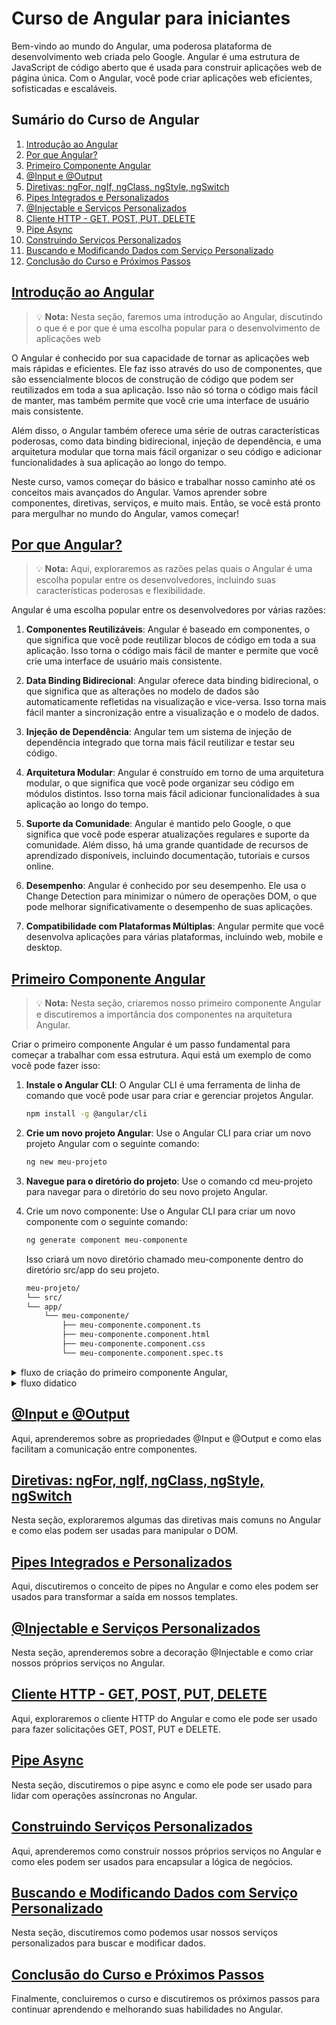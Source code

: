 
# Curso de Angular para iniciantes


Bem-vindo ao mundo do Angular, uma poderosa plataforma de desenvolvimento web criada pelo Google. Angular é uma estrutura de JavaScript de código aberto que é usada para construir aplicações web de página única. Com o Angular, você pode criar aplicações web eficientes, sofisticadas e escaláveis.


## Sumário do Curso de Angular

1. [Introdução ao Angular](#introdução-ao-angular)
2. [Por que Angular?](#por-que-angular)
3. [Primeiro Componente Angular](#primeiro-componente-angular)
4. [@Input e @Output](#input-e-output)
5. [Diretivas: ngFor, ngIf, ngClass, ngStyle, ngSwitch](#diretivas-ngfor-ngif-ngclass-ngstyle-ngswitch)
6. [Pipes Integrados e Personalizados](#pipes-integrados-e-personalizados)
7. [@Injectable e Serviços Personalizados](#injectable-e-serviços-personalizados)
8. [Cliente HTTP - GET, POST, PUT, DELETE](#cliente-http---get-post-put-delete)
9. [Pipe Async](#pipe-async)
10. [Construindo Serviços Personalizados](#construindo-serviços-personalizados)
11. [Buscando e Modificando Dados com Serviço Personalizado](#buscando-e-modificando-dados-com-serviço-personalizado)
12. [Conclusão do Curso e Próximos Passos](#conclusão-do-curso-e-próximos-passos)


## [Introdução ao Angular](#introdução-ao-angular)
> :bulb: **Nota:** Nesta seção, faremos uma introdução ao Angular, discutindo o que é e por que é uma escolha popular para o desenvolvimento de aplicações web

O Angular é conhecido por sua capacidade de tornar as aplicações web mais rápidas e eficientes. Ele faz isso através do uso de componentes, que são essencialmente blocos de construção de código que podem ser reutilizados em toda a sua aplicação. Isso não só torna o código mais fácil de manter, mas também permite que você crie uma interface de usuário mais consistente.

Além disso, o Angular também oferece uma série de outras características poderosas, como data binding bidirecional, injeção de dependência, e uma arquitetura modular que torna mais fácil organizar o seu código e adicionar funcionalidades à sua aplicação ao longo do tempo.

Neste curso, vamos começar do básico e trabalhar nosso caminho até os conceitos mais avançados do Angular. Vamos aprender sobre componentes, diretivas, serviços, e muito mais. Então, se você está pronto para mergulhar no mundo do Angular, vamos começar!

## [Por que Angular?](#por-que-angular)
> :bulb: **Nota:** Aqui, exploraremos as razões pelas quais o Angular é uma escolha popular entre os desenvolvedores, incluindo suas características poderosas e flexibilidade.

Angular é uma escolha popular entre os desenvolvedores por várias razões:

1. **Componentes Reutilizáveis**:  Angular é baseado em componentes, o que significa que você pode reutilizar blocos de código em toda a sua aplicação. Isso torna o código mais fácil de manter e permite que você crie uma interface de usuário mais consistente.

2. **Data Binding Bidirecional**: Angular oferece data binding bidirecional, o que significa que as alterações no modelo de dados são automaticamente refletidas na visualização e vice-versa. Isso torna mais fácil manter a sincronização entre a visualização e o modelo de dados.

3. **Injeção de Dependência**: Angular tem um sistema de injeção de dependência integrado que torna mais fácil reutilizar e testar seu código.

4. **Arquitetura Modular**: Angular é construído em torno de uma arquitetura modular, o que significa que você pode organizar seu código em módulos distintos. Isso torna mais fácil adicionar funcionalidades à sua aplicação ao longo do tempo.

5. **Suporte da Comunidade**: Angular é mantido pelo Google, o que significa que você pode esperar atualizações regulares e suporte da comunidade. Além disso, há uma grande quantidade de recursos de aprendizado disponíveis, incluindo documentação, tutoriais e cursos online.

6. **Desempenho**: Angular é conhecido por seu desempenho. Ele usa o Change Detection para minimizar o número de operações DOM, o que pode melhorar significativamente o desempenho de suas aplicações.

7. **Compatibilidade com Plataformas Múltiplas**: Angular permite que você desenvolva aplicações para várias plataformas, incluindo web, mobile e desktop.





## [Primeiro Componente Angular](#primeiro-componente-angular)
> :bulb: **Nota:** Nesta seção, criaremos nosso primeiro componente Angular e discutiremos a importância dos componentes na arquitetura Angular. 


Criar o primeiro componente Angular é um passo fundamental para começar a trabalhar com essa estrutura. Aqui está um exemplo de como você pode fazer isso:

1. **Instale o Angular CLI**: O Angular CLI é uma ferramenta de linha de comando que você pode usar para criar e gerenciar projetos Angular. 
     
    ```bash
    npm install -g @angular/cli
    ```
2. **Crie um novo projeto Angular**: Use o Angular CLI para criar um novo projeto Angular com o seguinte comando:
    ```bash
    ng new meu-projeto
    ```
3. **Navegue para o diretório do projeto**: Use o comando cd meu-projeto para navegar para o diretório do seu novo projeto Angular.
4. Crie um novo componente: Use o Angular CLI para criar um novo componente com o seguinte comando:
    ```bash
    ng generate component meu-componente
    ```
    
    Isso criará um novo diretório chamado meu-componente dentro do diretório src/app do seu projeto.
    
    ```bash
    meu-projeto/
    └── src/
    └── app/
        └── meu-componente/
            ├── meu-componente.component.ts
            ├── meu-componente.component.html
            ├── meu-componente.component.css
            └── meu-componente.component.spec.ts

    
    ```
    
<details>
<summary>fluxo de criação do primeiro componente Angular,</summary>

![fluxo de criação do primeiro componente Angular,](https://github.com/iuryeng/Estudo_Material_Projeto_Professor_FullStack/assets/38250160/407ab3ef-604f-493c-9178-23684f40e2eb)

</details>

<details>
<summary>fluxo didatico</summary>

![fluxo didatico ](https://github.com/iuryeng/Estudo_Material_Projeto_Professor_FullStack/assets/38250160/24c1a8f4-e072-4378-acdc-593dca027d9d)

</details>

    



## [@Input e @Output](#input-e-output)
Aqui, aprenderemos sobre as propriedades @Input e @Output e como elas facilitam a comunicação entre componentes.

## [Diretivas: ngFor, ngIf, ngClass, ngStyle, ngSwitch](#diretivas-ngfor-ngif-ngclass-ngstyle-ngswitch)
Nesta seção, exploraremos algumas das diretivas mais comuns no Angular e como elas podem ser usadas para manipular o DOM.

## [Pipes Integrados e Personalizados](#pipes-integrados-e-personalizados)
Aqui, discutiremos o conceito de pipes no Angular e como eles podem ser usados para transformar a saída em nossos templates.

## [@Injectable e Serviços Personalizados](#injectable-e-serviços-personalizados)
Nesta seção, aprenderemos sobre a decoração @Injectable e como criar nossos próprios serviços no Angular.

## [Cliente HTTP - GET, POST, PUT, DELETE](#cliente-http---get-post-put-delete)
Aqui, exploraremos o cliente HTTP do Angular e como ele pode ser usado para fazer solicitações GET, POST, PUT e DELETE.

## [Pipe Async](#pipe-async)
Nesta seção, discutiremos o pipe async e como ele pode ser usado para lidar com operações assíncronas no Angular.

## [Construindo Serviços Personalizados](#construindo-serviços-personalizados)
Aqui, aprenderemos como construir nossos próprios serviços no Angular e como eles podem ser usados para encapsular a lógica de negócios.

## [Buscando e Modificando Dados com Serviço Personalizado](#buscando-e-modificando-dados-com-serviço-personalizado)
Nesta seção, discutiremos como podemos usar nossos serviços personalizados para buscar e modificar dados.

## [Conclusão do Curso e Próximos Passos](#conclusão-do-curso-e-próximos-passos)
Finalmente, concluiremos o curso e discutiremos os próximos passos para continuar aprendendo e melhorando suas habilidades no Angular.
